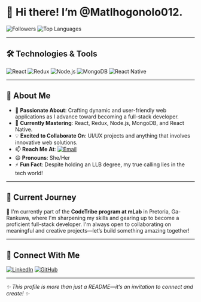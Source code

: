 # 👋 Hi there! I’m **@Matlhogonolo012**.

![Followers](https://img.shields.io/github/followers/Matlhogonolo012?label=Follow&style=social)
![Top Languages](https://img.shields.io/github/languages/top/Matlhogonolo012/Matlhogonolo012?color=blue&label=Top%20Languages)

---

## 🛠 **Technologies & Tools**

![React](https://img.shields.io/badge/React-61DAFB?logo=react&logoColor=white&style=flat)
![Redux](https://img.shields.io/badge/Redux-764ABC?logo=redux&logoColor=white&style=flat)
![Node.js](https://img.shields.io/badge/Node.js-339933?logo=node.js&logoColor=white&style=flat)
![MongoDB](https://img.shields.io/badge/MongoDB-47A248?logo=mongodb&logoColor=white&style=flat)
![React Native](https://img.shields.io/badge/React%20Native-61DAFB?logo=react&logoColor=white&style=flat)

---

## 🚀 **About Me**

- 👀 **Passionate About**: Crafting dynamic and user-friendly web applications as I advance toward becoming a full-stack developer.
- 🌱 **Currently Mastering**: React, Redux, Node.js, MongoDB, and React Native.
- 💡 **Excited to Collaborate On**: UI/UX projects and anything that involves innovative web solutions.
- 📫 **Reach Me At**: [![Email](https://img.shields.io/badge/Email-tlhoxi12@gmail.com-red?style=flat&logo=gmail&logoColor=white)](mailto:tlhoxi12@gmail.com)
- 😄 **Pronouns**: She/Her
- ⚡ **Fun Fact**: Despite holding an LLB degree, my true calling lies in the tech world!

---

## 🌱 **Current Journey**

🚀 I'm currently part of the **CodeTribe program at mLab** in Pretoria, Ga-Rankuwa, where I'm sharpening my skills and gearing up to become a proficient full-stack developer. I'm always open to collaborating on meaningful and creative projects—let’s build something amazing together!

---

## 💬 **Connect With Me**

[![LinkedIn](https://img.shields.io/badge/LinkedIn-0077B5?logo=linkedin&logoColor=white&style=flat)](https://www.linkedin.com/in/MatlhogonoloNaoa)
[![GitHub](https://img.shields.io/badge/GitHub-181717?logo=github&logoColor=white&style=flat)](https://github.com/Matlhogonolo012)

---

*✨ This profile is more than just a README—it’s an invitation to connect and create! ✨*

<!---
Matlhogonolo012/Matlhogonolo012 is a ✨ special ✨ repository because its `README.md` (this file) appears on your GitHub profile.
You can click the Preview link to take a look at your changes.
--->


